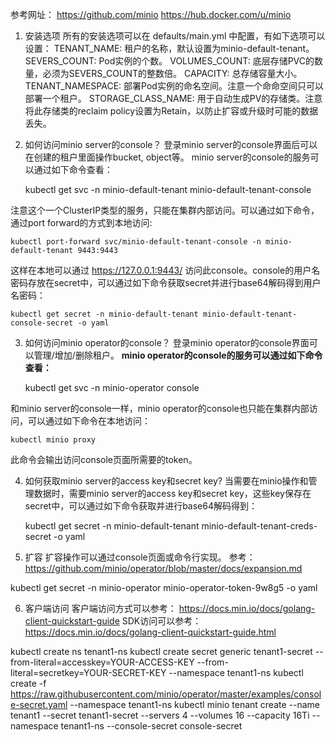 参考网址： 
https://github.com/minio 
https://hub.docker.com/u/minio 

1. 安装选项
所有的安装选项可以在 defaults/main.yml 中配置，有如下选项可以设置：
TENANT_NAME:         租户的名称，默认设置为minio-default-tenant。
SEVERS_COUNT:        Pod实例的个数。
VOLUMES_COUNT:       底层存储PVC的数量，必须为SEVERS_COUNT的整数倍。
CAPACITY:            总存储容量大小。
TENANT_NAMESPACE:    部署Pod实例的命名空间。注意一个命命空间只可以部署一个租户。
STORAGE_CLASS_NAME:  用于自动生成PV的存储类。注意将此存储类的reclaim policy设置为Retain，以防止扩容或升级时可能的数据丢失。

2. 如何访问minio server的console？
登录minio server的console界面后可以在创建的租户里面操作bucket, object等。
minio server的console的服务可以通过如下命令查看：

    kubectl get svc -n minio-default-tenant minio-default-tenant-console

注意这个一个ClusterIP类型的服务，只能在集群内部访问。可以通过如下命令，通过port forward的方式到本地访问:

    kubectl port-forward svc/minio-default-tenant-console -n minio-default-tenant 9443:9443 

这样在本地可以通过 https://127.0.0.1:9443/ 访问此console。console的用户名密码存放在secret中，可以通过如下命令获取secret并进行base64解码得到用户名密码：

    kubectl get secret -n minio-default-tenant minio-default-tenant-console-secret -o yaml

3. 如何访问minio operator的console？
登录minio operator的console界面可以管理/增加/删除租户。
__minio operator的console的服务可以通过如下命令查看：__

    kubectl get svc -n minio-operator console

和minio server的console一样，minio operator的console也只能在集群内部访问，可以通过如下命令在本地访问：

    kubectl minio proxy

此命令会输出访问console页面所需要的token。

4. 如何获取minio server的access key和secret key?
当需要在minio操作和管理数据时，需要minio server的access key和secret key，这些key保存在secret中，可以通过如下命令获取并进行base64解码得到：

    kubectl get secret -n minio-default-tenant minio-default-tenant-creds-secret -o yaml

5. 扩容
扩容操作可以通过console页面或命令行实现。
参考： https://github.com/minio/operator/blob/master/docs/expansion.md

kubectl get secret -n minio-operator minio-operator-token-9w8g5 -o yaml

6. 客户端访问
客户端访问方式可以参考： https://docs.min.io/docs/golang-client-quickstart-guide
SDK访问可以参考： https://docs.min.io/docs/golang-client-quickstart-guide.html


kubectl create ns tenant1-ns
kubectl create secret generic tenant1-secret --from-literal=accesskey=YOUR-ACCESS-KEY --from-literal=secretkey=YOUR-SECRET-KEY --namespace tenant1-ns
kubectl create -f https://raw.githubusercontent.com/minio/operator/master/examples/console-secret.yaml --namespace tenant1-ns
kubectl minio tenant create --name tenant1 --secret tenant1-secret --servers 4 --volumes 16 --capacity 16Ti --namespace tenant1-ns --console-secret console-secret